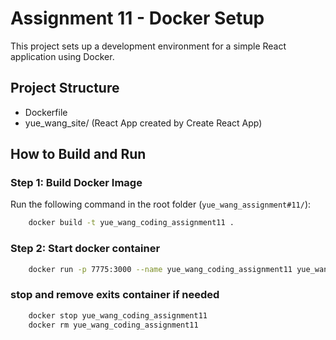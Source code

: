 # Assignment 11 - Docker Setup

This project sets up a development environment for a simple React application using Docker.

## Project Structure

- Dockerfile
- yue_wang_site/ (React App created by Create React App)

## How to Build and Run

### Step 1: Build Docker Image

Run the following command in the root folder (`yue_wang_assignment#11/`):

```bash
    docker build -t yue_wang_coding_assignment11 .
```
### Step 2: Start docker container
```bash
    docker run -p 7775:3000 --name yue_wang_coding_assignment11 yue_wang_coding_assignment11
```
### stop and remove exits container if needed
```bash
    docker stop yue_wang_coding_assignment11
    docker rm yue_wang_coding_assignment11
```
